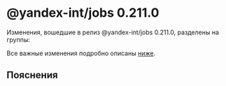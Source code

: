 # @yandex-int/jobs 0.211.0

<!-- ЧЕЛОВЕЧЕСКОЕ ВСТУПЛЕНИЕ -->

Изменения, вошедшие в релиз @yandex-int/jobs 0.211.0, разделены на группы:

Все важные изменения подробно описаны [ниже](#Пояснения).

## Пояснения

